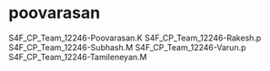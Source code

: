 # poovarasan
S4F_CP_Team_12246-Poovarasan.K
S4F_CP_Team_12246-Rakesh.p
S4F_CP_Team_12246-Subhash.M
S4F_CP_Team_12246-Varun.p
S4F_CP_Team_12246-Tamileneyan.M
